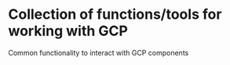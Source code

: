 # Collection of functions/tools for working with GCP

Common functionality to interact with GCP components
